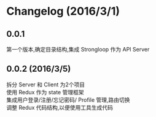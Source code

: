# Changelog (2016/3/1)
## 0.0.1
第一个版本,确定目录结构,集成 Strongloop 作为 API Server

## 0.0.2 (2016/3/5)
拆分 Server 和 Client 为2个项目   
使用 Redux 作为 state 管理框架  
集成用户登录/注册/忘记密码/ Profile 管理,路由切换  
调整 Redux 代码结构,以便使用工具生成代码